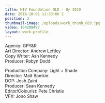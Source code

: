 ```yaml
---
title: HIV Foundation QLD - By 2020
date: 2016-10-01 11:30:00 Z
position: 3
thumbnail-image: /uploads/work_thumb_003.jpg
video: 164208497
layout: work-profile
---
```


Agency: GPY&R<br>
Art Director: Andrew Leftley<br>
Copy Writer: Ash Kennedy<br>
Producer: Robyn Dodd<br>

Production Company: Light + Shade<br>
Director: Matt Bamkin<br>
DOP: Josh Zaini<br>
Producer: Sean Kennedy <br>
Editor/Colourist: Pete Christie<br>
VFX: Jono Shaw<br>